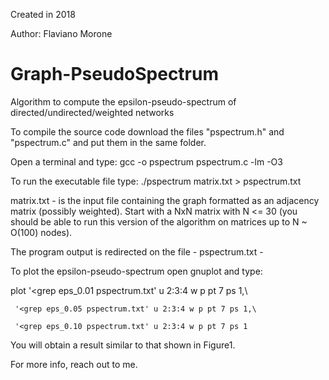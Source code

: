 Created in 2018

Author: Flaviano Morone

# Graph-PseudoSpectrum
Algorithm to compute the epsilon-pseudo-spectrum of directed/undirected/weighted networks

To compile the source code download the files "pspectrum.h" and "pspectrum.c" and put them in the same folder.

Open a terminal and type: gcc -o pspectrum pspectrum.c -lm -O3

To run the executable file type: ./pspectrum matrix.txt > pspectrum.txt

matrix.txt - is the input file containing the graph formatted as an adjacency matrix (possibly weighted). Start with a NxN matrix with N <= 30 (you should be able to run this version of the algorithm on matrices up to N ~ O(100) nodes).

The program output is redirected on the file - pspectrum.txt -

To plot the epsilon-pseudo-spectrum open gnuplot and type: 

plot '<grep eps_0.01 pspectrum.txt' u 2:3:4 w p pt 7 ps 1,\

     '<grep eps_0.05 pspectrum.txt' u 2:3:4 w p pt 7 ps 1,\
     
     '<grep eps_0.10 pspectrum.txt' u 2:3:4 w p pt 7 ps 1 
     
You will obtain a result similar to that shown in Figure1.


For more info, reach out to me. 
